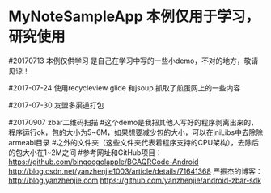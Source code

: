 # MyNoteSampleApp  本例仅用于学习，研究使用
#20170713 本例仅供学习  是自己在学习中写的一些小demo，不对的地方，敬请见谅！

#2017-07-24 使用recycleview glide 和jsoup 抓取了煎蛋网上的一些内容

#2017-07-30 友盟多渠道打包


#20170907  zbar二维码扫描
#这个demo是我把其他人写好的程序剥离出来的，程序运行ok，包的大小为5~6M，如果想要减少包的大小，可以在jniLibs中去除除armeabi目录
 #之外的文件夹（这些文件夹代表着程序支持的CPU架构），去除后的包大小在1~2M之间
 #参考网址和GitHub项目：
 https://github.com/bingoogolapple/BGAQRCode-Android
 http://blog.csdn.net/yanzhenjie1003/article/details/71641368    严振杰的博客：http://blog.yanzhenjie.com
 https://github.com/yanzhenjie/android-zbar-sdk
